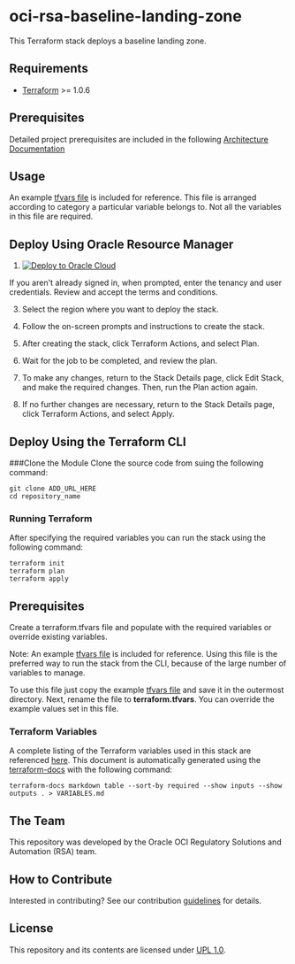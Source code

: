 # oci-rsa-baseline-landing-zone
This Terraform stack deploys a baseline landing zone.

## Requirements
- [Terraform](https://www.terraform.io/) >= 1.0.6

## Prerequisites
Detailed project prerequisites are included in the following [Architecture Documentation](PLACEHOLDER)

## Usage

An example [tfvars file](examples/terraform.tfvars.example) is included for reference. This file is arranged according to 
category a particular variable belongs to. Not all the variables in this file are required.

## Deploy Using Oracle Resource Manager
1. [![Deploy to Oracle Cloud](https://oci-resourcemanager-plugin.plugins.oci.oraclecloud.com/latest/deploy-to-oracle-cloud.svg)](PLACEHOLDER)

If you aren't already signed in, when prompted, enter the tenancy and user credentials. Review and accept the terms and conditions.

3. Select the region where you want to deploy the stack.

4. Follow the on-screen prompts and instructions to create the stack.

5. After creating the stack, click Terraform Actions, and select Plan.

6. Wait for the job to be completed, and review the plan.

7. To make any changes, return to the Stack Details page, click Edit Stack, and make the required changes. Then, run the Plan action again.

8. If no further changes are necessary, return to the Stack Details page, click Terraform Actions, and select Apply.


## Deploy Using the Terraform CLI
###Clone the Module
Clone the source code from suing the following command:
```
git clone ADD_URL_HERE
cd repository_name
```
### Running Terraform
After specifying the required variables you can run the stack using the following command:
```
terraform init
terraform plan
terraform apply
```

## Prerequisites
Create a terraform.tfvars file and populate with the required variables or override existing variables.

Note: An example [tfvars file](examples/terraform.tfvars.example) is included for reference. Using this file is the 
preferred way to run the stack from the CLI, because of the large number of variables to manage.

To use this file just copy the example [tfvars file](examples/terraform.tfvars.example) and save it in the outermost directory.
Next, rename the file to **terraform.tfvars**. You can override the example values set in this file.


### Terraform Variables
A complete listing of the Terraform variables used in this stack are referenced [here](VARIABLES.md). This document is automatically generated 
using the [terraform-docs](https://github.com/terraform-docs/terraform-docs) with the following command:

```
terraform-docs markdown table --sort-by required --show inputs --show outputs . > VARIABLES.md
```



## The Team
This repository was developed by the Oracle OCI Regulatory Solutions and Automation (RSA) team. 

## How to Contribute
Interested in contributing?  See our contribution [guidelines](CONTRIBUTE.md) for details.

## License
This repository and its contents are licensed under [UPL 1.0](https://opensource.org/licenses/UPL).